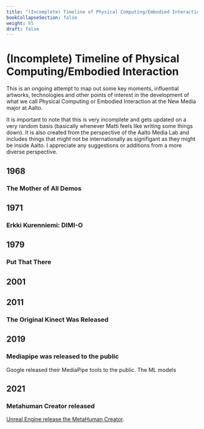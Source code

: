 ```yaml
---
title: "(Incomplete) Timeline of Physical Computing/Embodied Interaction"
bookCollapseSection: false
weight: 85
draft: false
---
```


# (Incomplete) Timeline of Physical Computing/Embodied Interaction

This is an ongoing attempt to map out some key moments, influential artworks, technologies and other points of interest in the development of what we call Physical Computing or Embodied Interaction at the New Media major at Aalto.

It is important to note that this is very incomplete and gets updated on a very random basis (basically whenever Matti feels like writing some things down). It is also created from the perspective of the Aalto Media Lab and includes things that might not be internationally as signifigant as they might be inside Aalto. I appreciate any suggestions or additions from a more diverse perspective.

## 1968

### The Mother of All Demos

## 1971 

### Erkki Kurenniemi: DIMI-O

## 1979 

### Put That There

## 2001



## 2011

### The Original Kinect Was Released

### 

## 2019

### Mediapipe was released to the public

Google released their MediaPipe tools to the public. The ML models 

## 2021

### Metahuman Creator released

[Unreal Engine release the MetaHuman Creator](https://www.unrealengine.com/en-US/metahuman).